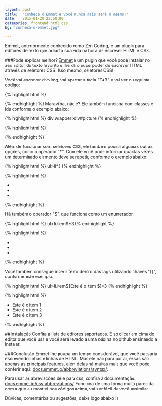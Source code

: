 ```yaml
---
layout: post
title:  "Conheça o Emmet e você nunca mais será o mesmo!"
date:   2015-01-20 22:50:00
categories: frontend html css
bg: "conheca-o-emmet.jpg"

---
```


Emmet, anteriormente conhecido como Zen Coding, é um plugin para editores de texto que adianta sua vida na hora de escrever HTML e CSS.


###Pode explicar melhor?
[Emmet](http://emmet.io/) é um plugin que você pode instalar no seu editor de texto favorito e lhe dá o superpoder de escrever HTML através de seletores CSS. Isso mesmo, seletores CSS! 

Você vai escrever div>img, vai apertar a tecla "TAB" e vai ver o seguinte código:

{% highlight html %}
<div><img src="" alt=""></div>
{% endhighlight %}
Maravilha, não é? Ele também funciona com classes e ids conforme o exemplo abaixo:

{% highlight html %}
div.wrapper>div#picture
{% endhighlight %}

{% highlight html %}
<div class="wrapper">
    <div id="picture"></div>
</div>
{% endhighlight %}

Além de funcionar com seletores CSS, ele também possui algumas outras opções, como o operador "*". Com ele você pode informar quantas vezes um determinado elemento deve se repetir, conforme o exemplo abaixo:

{% highlight html %}
ul>li*3
{% endhighlight %}

{% highlight html %}
<ul>
    <li></li>
    <li></li>
    <li></li>
</ul>
{% endhighlight %}

Há também o operador "$", que funciona como um enumerador:

{% highlight html %}
ul>li.item$*3
{% endhighlight %}

{% highlight html %}
<ul>
    <li class="item1"></li>
    <li class="item2"></li>
    <li class="item3"></li>
</ul>
{% endhighlight %}

Você também consegue inserir texto dentro das tags utilizando chaves "{}", conforme este exemplo:

{% highlight html %}
ul>li.item${Este é o item $}*3
{% endhighlight %}

{% highlight html %}
<ul>
    <li class="item1">Este é o item 1</li>
    <li class="item2">Este é o item 2</li>
    <li class="item3">Este é o item 3</li>
</ul>
{% endhighlight %}

##Instalação
Confira a [lista](http://emmet.io/download/) de editores suportados. É só clicar em cima do editor que você usa e você será levado a uma página no github ensinando a instalar.

###Conclusão
Emmet lhe poupa um tempo considerável, que você passaria escrevendo linhas e linhas de HTML.
Mas ele não para por ai, essas são apenas as principais features, além delas há muitas mais que você pode conferir aqui: [docs.emmet.io/abbreviations/syntax/](http://docs.emmet.io/abbreviations/syntax/).

Para usar as abreviações dele para css, confira a documentação: [docs.emmet.io/css-abbreviations/](http://docs.emmet.io/css-abbreviations/).
Funciona de uma forma muito parecida com a que eu mostrei nos códigos acima, vai ser fácil de você assimilar.

Dúvidas, comentários ou sugestões, deixe logo abaixo :)


